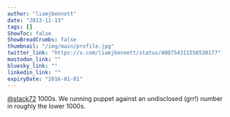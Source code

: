 ```yaml
---
author: "liamjbennett"
date: "2013-11-13"
tags: []
ShowToc: false
ShowBreadCrumbs: false
thumbnail: "/img/main/profile.jpg"
twitter_link: "https://x.com/liamjbennett/status/400754311556530177"
mastodon_link: ""
bluesky_link: ""
linkedin_link: ""
expiryDate: "2016-01-01"
---
```


[@stack72](https://x.com/stack72) 1000s. We running puppet against an undisclosed (grr!) number in roughly the lower 1000s.

